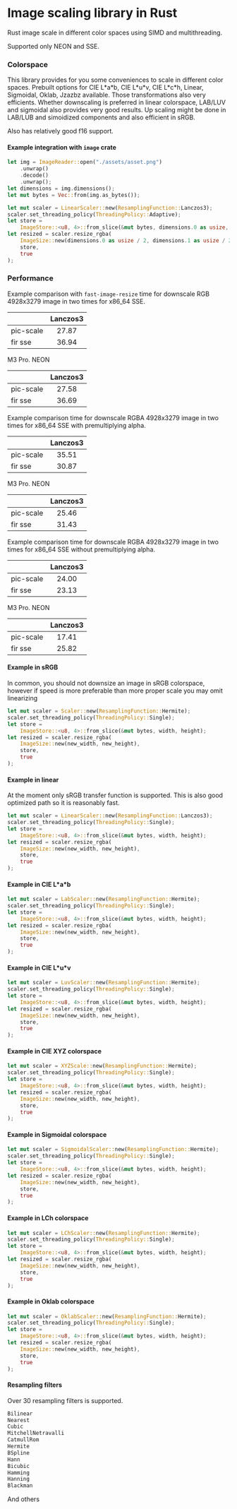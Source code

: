 # Image scaling library in Rust

Rust image scale in different color spaces using SIMD and multithreading.

Supported only NEON and SSE.

### Colorspace

This library provides for you some conveniences to scale in different color spaces.
Prebuilt options for CIE L\*a\*b, CIE L\*u\*v, CIE L\*c\*h, Linear, Sigmoidal, Oklab, Jzazbz available. Those transformations also very efficients.
Whether downscaling is preferred in linear colorspace, LAB/LUV and sigmoidal also provides very good results.
Up scaling might be done in LAB/LUB and simoidized components and also efficient in sRGB.

Also has relatively good f16 support.

#### Example integration with `image` crate

```rust
let img = ImageReader::open("./assets/asset.png")
    .unwrap()
    .decode()
    .unwrap();
let dimensions = img.dimensions();
let mut bytes = Vec::from(img.as_bytes());

let mut scaler = LinearScaler::new(ResamplingFunction::Lanczos3);
scaler.set_threading_policy(ThreadingPolicy::Adaptive);
let store =
    ImageStore::<u8, 4>::from_slice(&mut bytes, dimensions.0 as usize, dimensions.1 as usize);
let resized = scaler.resize_rgba(
    ImageSize::new(dimensions.0 as usize / 2, dimensions.1 as usize / 2),
    store,
    true
);
```

### Performance

Example comparison with `fast-image-resize` time for downscale RGB 4928x3279 image in two times for x86_64 SSE.

|           | Lanczos3 |
|-----------|:--------:|
| pic-scale |  27.87   |
| fir sse   |  36.94   |

M3 Pro. NEON

|           | Lanczos3 |
|-----------|:--------:|
| pic-scale |  27.58   |
| fir sse   |  36.69   |

Example comparison time for downscale RGBA 4928x3279 image in two times for x86_64 SSE with premultiplying alpha.

|           | Lanczos3 |
|-----------|:--------:|
| pic-scale |  35.51   |
| fir sse   |  30.87   |

M3 Pro. NEON

|           | Lanczos3 |
|-----------|:--------:|
| pic-scale |  25.46   |
| fir sse   |  31.43   |

Example comparison time for downscale RGBA 4928x3279 image in two times for x86_64 SSE without premultiplying alpha.

|           | Lanczos3 |
|-----------|:--------:|
| pic-scale |  24.00   |
| fir sse   |  23.13   |

M3 Pro. NEON

|           | Lanczos3 |
|-----------|:--------:|
| pic-scale |  17.41   |
| fir sse   |  25.82   |

#### Example in sRGB

In common, you should not downsize an image in sRGB colorspace, however if speed is more preferable than more proper scale you may omit linearizing 

```rust
let mut scaler = Scaler::new(ResamplingFunction::Hermite);
scaler.set_threading_policy(ThreadingPolicy::Single);
let store =
    ImageStore::<u8, 4>::from_slice(&mut bytes, width, height);
let resized = scaler.resize_rgba(
    ImageSize::new(new_width, new_height),
    store,
    true
);
```

#### Example in linear

At the moment only sRGB transfer function is supported. This is also good optimized path so it is reasonably fast.

```rust
let mut scaler = LinearScaler::new(ResamplingFunction::Lanczos3);
scaler.set_threading_policy(ThreadingPolicy::Single);
let store =
    ImageStore::<u8, 4>::from_slice(&mut bytes, width, height);
let resized = scaler.resize_rgba(
    ImageSize::new(new_width, new_height),
    store,
    true
);
```

#### Example in CIE L\*a\*b
```rust
let mut scaler = LabScaler::new(ResamplingFunction::Hermite);
scaler.set_threading_policy(ThreadingPolicy::Single);
let store =
    ImageStore::<u8, 4>::from_slice(&mut bytes, width, height);
let resized = scaler.resize_rgba(
    ImageSize::new(new_width, new_height),
    store,
    true
);
```

#### Example in CIE L\*u\*v
```rust
let mut scaler = LuvScaler::new(ResamplingFunction::Hermite);
scaler.set_threading_policy(ThreadingPolicy::Single);
let store =
    ImageStore::<u8, 4>::from_slice(&mut bytes, width, height);
let resized = scaler.resize_rgba(
    ImageSize::new(new_width, new_height),
    store,
    true
);
```

#### Example in CIE XYZ colorspace
```rust
let mut scaler = XYZScale::new(ResamplingFunction::Hermite);
scaler.set_threading_policy(ThreadingPolicy::Single);
let store =
    ImageStore::<u8, 4>::from_slice(&mut bytes, width, height);
let resized = scaler.resize_rgba(
    ImageSize::new(new_width, new_height),
    store,
    true
);
```

#### Example in Sigmoidal colorspace
```rust
let mut scaler = SigmoidalScaler::new(ResamplingFunction::Hermite);
scaler.set_threading_policy(ThreadingPolicy::Single);
let store =
    ImageStore::<u8, 4>::from_slice(&mut bytes, width, height);
let resized = scaler.resize_rgba(
    ImageSize::new(new_width, new_height),
    store,
    true
);
```

#### Example in LCh colorspace
```rust
let mut scaler = LChScaler::new(ResamplingFunction::Hermite);
scaler.set_threading_policy(ThreadingPolicy::Single);
let store =
    ImageStore::<u8, 4>::from_slice(&mut bytes, width, height);
let resized = scaler.resize_rgba(
    ImageSize::new(new_width, new_height),
    store,
    true
);
```

#### Example in Oklab colorspace
```rust
let mut scaler = OklabScaler::new(ResamplingFunction::Hermite);
scaler.set_threading_policy(ThreadingPolicy::Single);
let store =
    ImageStore::<u8, 4>::from_slice(&mut bytes, width, height);
let resized = scaler.resize_rgba(
    ImageSize::new(new_width, new_height),
    store,
    true
);
```

#### Resampling filters

Over 30 resampling filters is supported.

```rust
Bilinear
Nearest
Cubic
MitchellNetravalli
CatmullRom
Hermite
BSpline
Hann
Bicubic
Hamming
Hanning
Blackman
```
And others